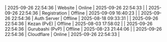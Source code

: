 | 2025-09-26 22:54:36 | Website | Online | 2025-09-26 22:54:33 |
| 2025-09-26 22:54:36 | Registration | Offline | 2025-09-09 16:40:23 |
| 2025-09-26 22:54:36 | Auth Server | Offline | 2025-08-18 09:33:31 |
| 2025-09-26 22:54:36 | Kezan (PvE) | Offline | 2025-08-03 17:58:02 |
| 2025-09-26 22:54:36 | Gurubashi (PvP) | Offline | 2025-08-23 21:44:06 |
| 2025-09-26 22:54:36 | Cloudflare | Online | 2025-09-26 22:54:33 |

